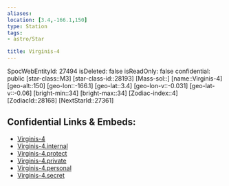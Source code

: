 ```yaml
---
aliases: 
location: [3.4,-166.1,150]
type: Station
tags:
- astro/Star

title: Virginis-4
---
```

SpocWebEntityId: 27494
isDeleted: false
isReadOnly: false
confidential: public
[star-class::M3]
[star-class-id::28193]
[Mass-sol::]
[name::Virginis-4]
[geo-alt::150]
[geo-lon::-166.1]
[geo-lat::3.4]
[geo-lon-v::-0.031]
[geo-lat-v::-0.06]
[bright-min::34]
[bright-max::34]
[Zodiac-index::4]
[ZodiacId::28168]
[NextStarId::27361]



## Confidential Links & Embeds: 
- [Virginis-4](../../../_public/astro/Star/Virginis-4.md) 
- [Virginis-4.internal](../../../_internal/astro/Star/Virginis-4.internal.md) 
- [Virginis-4.protect](../../../_protect/astro/Star/Virginis-4.protect.md) 
- [Virginis-4.private](../../../_private/astro/Star/Virginis-4.private.md) 
- [Virginis-4.personal](../../../_personal/astro/Star/Virginis-4.personal.md) 
- [Virginis-4.secret](../../../_secret/astro/Star/Virginis-4.secret.md) 
